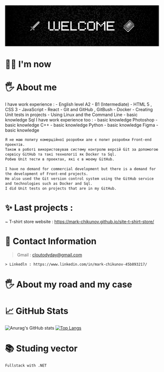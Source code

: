 ![Header](https://github.com/mark-chikunov/mark-chikunov/blob/main/assets/welcome1.jpg)

# 🙋‍♂️ I'm now
# 🖐️ About me
I have work experience : 
    - English level A2 - B1 (Intermediate)
    - HTML 5 , CSS 3
    - JavaScript
    - React
    - Git and GitHub , GitBush
    - Docker
    - Creating Unit tests in projects
    - Using Linux and the Command Line
    - basic knowledge Sql
I have work experience too :
    - basic knowledge Photoshop 
    - basic knowledge C++
    - basic knowledge Python
    - basic knowledge Figma 
    - basic knowledge 
    
    
    Я не маю попиту комерційної розробки але є попит розробки Front-end проектів. 
    Також в роботі використовував систему контролю версій Git за допомогою сервісу GitHub та такі технології як Docker та Sql. 
    Робив Unit тести в проектах, які є в моєму GitHub.
    
    I have no demand for commercial development but there is a demand for the development of Front-end projects.
    He also used the Git version control system using the GitHub service and technologies such as Docker and Sql.
    I did Unit tests on projects that are in my GitHub.
# ✨ Last projects :
   ~ T-shirt store website : https://mark-chikunov.github.io/site-t-shirt-store/
# 🤙 Contact Information
   > Gmail : cloutodyday@gmail.com

    > Linkedln : https://www.linkedin.com/in/mark-chikunov-45b893217/
# 🖐️ About my road and my case

# 📈 GitHub Stats
![Anurag's GitHub stats](https://github-readme-stats.vercel.app/api?username=mark-chikunov&show_icons=true&theme=dark)
[![Top Langs](https://github-readme-stats.vercel.app/api/top-langs/?username=mark-chikunov&layout=compact&theme=dark)](https://github.com/anuraghazra/github-readme-stats)
# 📚 Studing vector
    Fullstack with .NET 
